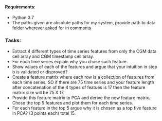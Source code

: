  
 #### Requirements:
 - Python 3.7
 - The paths given are absolute paths for my system, provide path to data folder wherever asked for in comments
 
 ### Tasks:
 * Extract 4 different types of time series features from only the CGM data cell array and CGM timestamp cell array.
 * For each time series explain why you chose such feature.
 * Show values of each of the features and argue that your intuition in step b is validated or disproved?
 * Create a feature matrix where each row is a collection of features from each time series. SO if there are 75 time series and your feature length after concatenation of the 4 types of featues is 17 then the feature matrix size will be 75 X 17.
 * Provide this feature matrix to PCA and derive the new feature matrix. Chose the top 5 features and plot them for each time series. 
 * For each feature in the top 5 argue why it is chosen as a top five feature in PCA? (3 points each) total 15.
